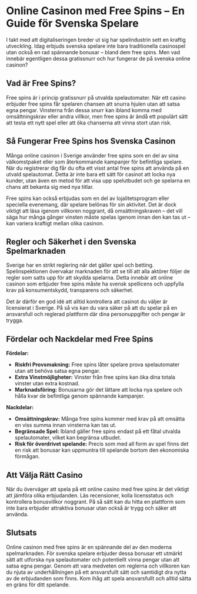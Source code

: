 # Online Casinon med Free Spins – En Guide för Svenska Spelare

I takt med att digitaliseringen breder ut sig har spelindustrin sett en kraftig utveckling. Idag erbjuds svenska spelare inte bara traditionella casinospel utan också en rad spännande bonusar – bland dem free spins. Men vad innebär egentligen dessa gratissnurr och hur fungerar de på svenska online casinon?

## Vad är Free Spins?

Free spins är i princip gratissnurr på utvalda spelautomater. När ett casino erbjuder free spins får spelaren chansen att snurra hjulen utan att satsa egna pengar. Vinsterna från dessa snurr kan ibland komma med omsättningskrav eller andra villkor, men free spins är ändå ett populärt sätt att testa ett nytt spel eller att öka chanserna att vinna stort utan risk.

## Så Fungerar Free Spins hos Svenska Casinon

Många online casinon i Sverige använder free spins som en del av sina välkomstpaket eller som återkommande kampanjer för befintliga spelare. När du registrerar dig får du ofta ett visst antal free spins att använda på en utvald spelautomat. Detta är inte bara ett sätt för casinot att locka nya kunder, utan även en metod för att visa upp spelutbudet och ge spelarna en chans att bekanta sig med nya titlar.

Free spins kan också erbjudas som en del av lojalitetsprogram eller speciella evenemang, där spelare belönas för sin aktivitet. Det är dock viktigt att läsa igenom villkoren noggrant, då omsättningskraven – det vill säga hur många gånger vinsten måste spelas igenom innan den kan tas ut – kan variera kraftigt mellan olika casinon.

## Regler och Säkerhet i den Svenska Spelmarknaden

Sverige har en strikt reglering när det gäller spel och betting. Spelinspektionen övervakar marknaden för att se till att alla aktörer följer de regler som satts upp för att skydda spelarna. Detta innebär att online casinon som erbjuder free spins måste ha svensk spellicens och uppfylla krav på konsumentskydd, transparens och säkerhet.

Det är därför en god idé att alltid kontrollera att casinot du väljer är licensierat i Sverige. På så vis kan du vara säker på att du spelar på en ansvarsfull och reglerad plattform där dina personuppgifter och pengar är trygga.

## Fördelar och Nackdelar med Free Spins

**Fördelar:**

- **Riskfri Provsmakning:** Free spins låter spelare prova spelautomater utan att behöva satsa egna pengar.
- **Extra Vinstmöjligheter:** Vinster från free spins kan öka dina totala vinster utan extra kostnad.
- **Marknadsföring:** Bonusarna gör det lättare att locka nya spelare och hålla kvar de befintliga genom spännande kampanjer.

**Nackdelar:**

- **Omsättningskrav:** Många free spins kommer med krav på att omsätta en viss summa innan vinsterna kan tas ut.
- **Begränsade Spel:** Ibland gäller free spins endast på ett fåtal utvalda spelautomater, vilket kan begränsa utbudet.
- **Risk för överdrivet spelande:** Precis som med all form av spel finns det en risk att bonusar kan uppmuntra till spelande bortom den ekonomiska förmågan.

## Att Välja Rätt Casino

När du överväger att spela på ett online casino med free spins är det viktigt att jämföra olika erbjudanden. Läs recensioner, kolla licensstatus och kontrollera bonusvillkor noggrant. På så sätt kan du hitta en plattform som inte bara erbjuder attraktiva bonusar utan också är trygg och säker att använda.

## Slutsats

Online casinon med free spins är en spännande del av den moderna spelmarknaden. För svenska spelare erbjuder dessa bonusar ett utmärkt sätt att utforska nya spelautomater och potentiellt vinna pengar utan att satsa egna pengar. Genom att vara medveten om reglerna och villkoren kan du njuta av underhållningen på ett ansvarsfullt sätt och samtidigt dra nytta av de erbjudanden som finns. Kom ihåg att spela ansvarsfullt och alltid sätta en gräns för ditt spelande.